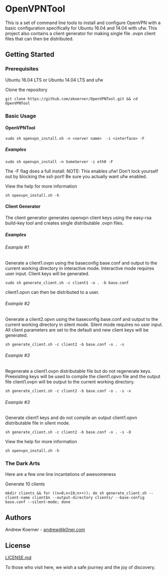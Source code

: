 # OpenVPNTool

This is a set of command line tools to install and configure OpenVPN with a basic configuration specifically for Ubuntu 16.04 and 14.04 with ufw.  This project also contains a client 
generator for making single file .ovpn client files that can then be distributed.

## Getting Started

### Prerequisites

Ubuntu 16.04 LTS or Ubuntu 14.04 LTS and ufw

Clone the repository
```
git clone https://github.com/akoerner/OpenVPNTool.git && cd OpenVPNTool
```

### Basic Usage

#### OpenVPNTool
```
sudo sh openvpn_install.sh -n <server name>  -i <interface> -F
```

##### Examples
```
sudo sh openvpn_install -n SomeServer -i eth0 -F
```
The -F flag does a full install.
NOTE: This enables ufw! Don't lock yourself out by blocking the ssh port! Be sure you actually want ufw enabled.

View the help for more information
```
sh openvpn_install.sh -h
```

#### Client Generator
The client generator generates openvpn client keys using the easy-rsa build-key tool and creates  single distributable .ovpn files.

##### Examples

###### Example #1
Generate a client1.ovpn using the baseconfig base.conf and output to the current working directory in interactive mode.  Interactive mode requires user input. Client keys will be generated.
```
sudo sh generate_client.sh -c client1 -o . -b base.conf
```
client1.opvn can then be distributed to a user.

###### Example #2
Generate a client2.opvn using the baseconfig base.conf and output to the current working directory in silent mode.  Silent mode requires no user input.  All client parameters are set to the default and new client keys will be generated. 
```
sh generate_client.sh -c client2 -b base.conf -o . -s
```

###### Example #3
Regenerate a client1.ovpn distributable file but do not regenerate keys.  Preexisting keys will be used to compile the client1.opvn file and the output file client1.ovpn will be output to the current working directory.
```
sh generate_client.sh -c client2 -b base.conf -o . -s -x
```

###### Example #3
Generate client1 keys and do not compile an output client1.opvn distributable file in silent mode.
```
sh generate_client.sh -c client2 -b base.conf -o . -s -O
```


View the help for more information
```
sh openvpn_install.sh -h
```
### The Dark Arts
Here are a few one line incantations of awesomeness


Generate 10 clients
```
mkdir clients && for ((n=0;n<10;n++)); do sh generate_client.sh --client-name client$n --output-directory clients/ --base-config base.conf --silent-mode; done
```

## Authors
Andrew Koerner - andrew@k0ner.com



## License
[LICENSE.md](LICENSE.md)


To those who visit here, we wish a safe journey and the joy of discovery.
